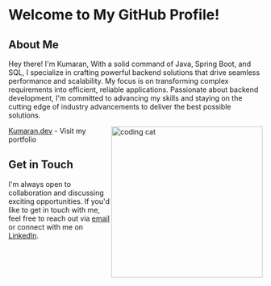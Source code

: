 
# Welcome to My GitHub Profile!</a> 
## About Me   
<p>Hey there! I'm Kumaran, With a solid command of Java, Spring Boot, and SQL, I specialize in crafting powerful backend solutions that drive seamless performance and scalability. My focus is on transforming complex requirements into efficient, reliable applications. Passionate about backend development, I'm committed to advancing my skills and staying on the cutting edge of industry advancements to deliver the best possible solutions.</p>
<img align='right' src="file:///C:/Users/tekum/Downloads/cat.html" height="" width="300" alt="coding cat"> 
<!-- https://raw.githubusercontent.com/BhavyaCodes/BhavyaCodes/master/.github/cat.gif -->
<p><a href="https://kumaran-dev.netlify.app/">Kumaran.dev</a> - Visit my portfolio</p>

<!-- <img align="left" src="https://github-readme-stats.vercel.app/api/top-langs?username=KUMARAN1601&show_icons=true&locale=en&layout=compact&theme=radical" alt="most used languages" /> -->

<!-- ![Kumaran's GitHub stats](https://github-readme-stats.vercel.app/api?username=KUMARAN1601&show_icons=true&theme=radical&layout=compact) -->
  
## Get in Touch
<p> I'm always open to collaboration and discussing exciting opportunities. If you'd like to get in touch with me, feel free to reach out via <a href="mailto:tekumarantselumali@gmail.com">email</a> or connect with me on <a href="https://www.linkedin.com/in/kumarante/">LinkedIn</a>.</p>
<!-- <p>Looking forward to connecting with fellow developers and exploring new avenues together!</p> -->
<!-- ## Technologies I have used
<table >
	<tr align="center">
		<td>
			<img src="https://cdn-icons-png.flaticon.com/512/732/732212.png" width="60"/>
		</td>
		<td >
			<img src="https://encrypted-tbn0.gstatic.com/images?q=tbn:ANd9GcQulnz6YBuAJR2Mhu23faS3DfvtdhVtJEfcht_A0K3bCUFCnaSe_NtM5eY_O_MMnTmRm6c&usqp=CAU" width="60"/>
		</td>
		<td >
			<img src="https://www.freepnglogos.com/uploads/javascript-png/javascript-vector-logo-yellow-png-transparent-javascript-vector-12.png" width="60"/>
		</td>
		<td >
			<img src="https://cdn-icons-png.flaticon.com/512/5968/5968672.png" width="60"/>
		</td>
		<td >
			<img src="https://raw.githubusercontent.com/BhavyaCodes/BhavyaCodes/master/.github/icons/react.png" width="60"/>
		</td>
		<td>
			<img src="https://v4.mui.com/static/logo.png" width="60"/>
		</td>
    </tr>
    <tr align="center">
    	<td>HTML</td>
    	<td>CSS</td>
    	<td>Javascript</td>
    	<td>Bootstrap</td>
    	<td>React.js</td>
			<td>Material-UI</td>
    </tr>

</table> -->







